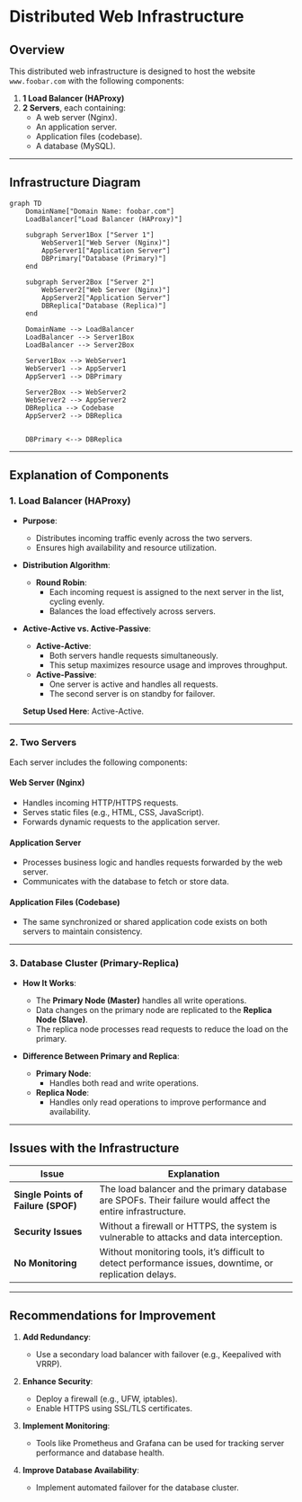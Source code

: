 # Distributed Web Infrastructure

## Overview  

This distributed web infrastructure is designed to host the website `www.foobar.com` with the following components:  

1. **1 Load Balancer (HAProxy)**  
2. **2 Servers**, each containing:  
   - A web server (Nginx).  
   - An application server.  
   - Application files (codebase).  
   - A database (MySQL).  

---

## Infrastructure Diagram  
```mermaid
graph TD
    DomainName["Domain Name: foobar.com"]
    LoadBalancer["Load Balancer (HAProxy)"]

    subgraph Server1Box ["Server 1"]
        WebServer1["Web Server (Nginx)"]
        AppServer1["Application Server"]
        DBPrimary["Database (Primary)"]
    end

    subgraph Server2Box ["Server 2"]
        WebServer2["Web Server (Nginx)"]
        AppServer2["Application Server"]
        DBReplica["Database (Replica)"]
    end

    DomainName --> LoadBalancer
    LoadBalancer --> Server1Box
    LoadBalancer --> Server2Box

    Server1Box --> WebServer1
    WebServer1 --> AppServer1
    AppServer1 --> DBPrimary

    Server2Box --> WebServer2
    WebServer2 --> AppServer2
    DBReplica --> Codebase
    AppServer2 --> DBReplica
    

    DBPrimary <--> DBReplica

```	
-----

## Explanation of Components  

### 1. **Load Balancer (HAProxy)**  

- **Purpose**:  
  - Distributes incoming traffic evenly across the two servers.  
  - Ensures high availability and resource utilization.  

- **Distribution Algorithm**:  
  - **Round Robin**:  
    - Each incoming request is assigned to the next server in the list, cycling evenly.  
    - Balances the load effectively across servers.  

- **Active-Active vs. Active-Passive**:  
  - **Active-Active**:  
    - Both servers handle requests simultaneously.  
    - This setup maximizes resource usage and improves throughput.  
  - **Active-Passive**:  
    - One server is active and handles all requests.  
    - The second server is on standby for failover.  

  **Setup Used Here**: Active-Active.  

---

### 2. **Two Servers**  

Each server includes the following components:  

#### **Web Server (Nginx)**  
- Handles incoming HTTP/HTTPS requests.  
- Serves static files (e.g., HTML, CSS, JavaScript).  
- Forwards dynamic requests to the application server.  

#### **Application Server**  
- Processes business logic and handles requests forwarded by the web server.  
- Communicates with the database to fetch or store data.  

#### **Application Files (Codebase)**  
- The same synchronized or shared application code exists on both servers to maintain consistency.  

---

### 3. **Database Cluster (Primary-Replica)**  

- **How It Works**:  
  - The **Primary Node (Master)** handles all write operations.  
  - Data changes on the primary node are replicated to the **Replica Node (Slave)**.  
  - The replica node processes read requests to reduce the load on the primary.  

- **Difference Between Primary and Replica**:  
  - **Primary Node**:  
    - Handles both read and write operations.  
  - **Replica Node**:  
    - Handles only read operations to improve performance and availability.  

---

## Issues with the Infrastructure  

| Issue                      | Explanation                                                                                          |
|----------------------------|------------------------------------------------------------------------------------------------------|
| **Single Points of Failure (SPOF)** | The load balancer and the primary database are SPOFs. Their failure would affect the entire infrastructure. |
| **Security Issues**        | Without a firewall or HTTPS, the system is vulnerable to attacks and data interception.             |
| **No Monitoring**          | Without monitoring tools, it’s difficult to detect performance issues, downtime, or replication delays. |

---

## Recommendations for Improvement  

1. **Add Redundancy**:  
   - Use a secondary load balancer with failover (e.g., Keepalived with VRRP).  

2. **Enhance Security**:  
   - Deploy a firewall (e.g., UFW, iptables).  
   - Enable HTTPS using SSL/TLS certificates.  

3. **Implement Monitoring**:  
   - Tools like Prometheus and Grafana can be used for tracking server performance and database health.  

4. **Improve Database Availability**:  
   - Implement automated failover for the database cluster.  
